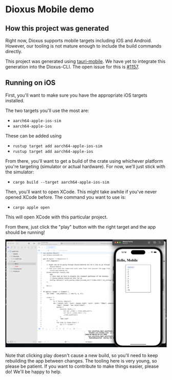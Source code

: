 # Dioxus Mobile demo

## How this project was generated

Right now, Dioxus supports mobile targets including iOS and Android. However, our tooling is not mature enough to include the build commands directly.

This project was generated using [tauri-mobile](https://github.com/tauri-apps/tauri-mobile). We have yet to integrate this generation into the Dioxus-CLI. The open issue for this is [#1157](https://github.com/DioxusLabs/dioxus/issues/1157).

## Running on iOS

First, you'll want to make sure you have the appropriate iOS targets installed.

The two targets you'll use the most are:

- `aarch64-apple-ios-sim`
- `aarch64-apple-ios`

These can be added using
- `rustup target add aarch64-apple-ios-sim`
- `rustup target add aarch64-apple-ios`

From there, you'll want to get a build of the crate using whichever platform you're targeting (simulator or actual hardware). For now, we'll just stick with the simulator:
- `cargo build --target aarch64-apple-ios-sim`

Then, you'll want to open XCode. This might take awhile if you've never opened XCode before. The command you want to use is:
- `cargo apple open`

This will open XCode with this particular project.

From there, just click the "play" button with the right target and the app should be running!

![ios_demo](ios_demo.png)

Note that clicking play doesn't cause a new build, so you'll need to keep rebuilding the app between changes. The tooling here is very young, so please be patient. If you want to contribute to make things easier, please do! We'll be happy to help.

